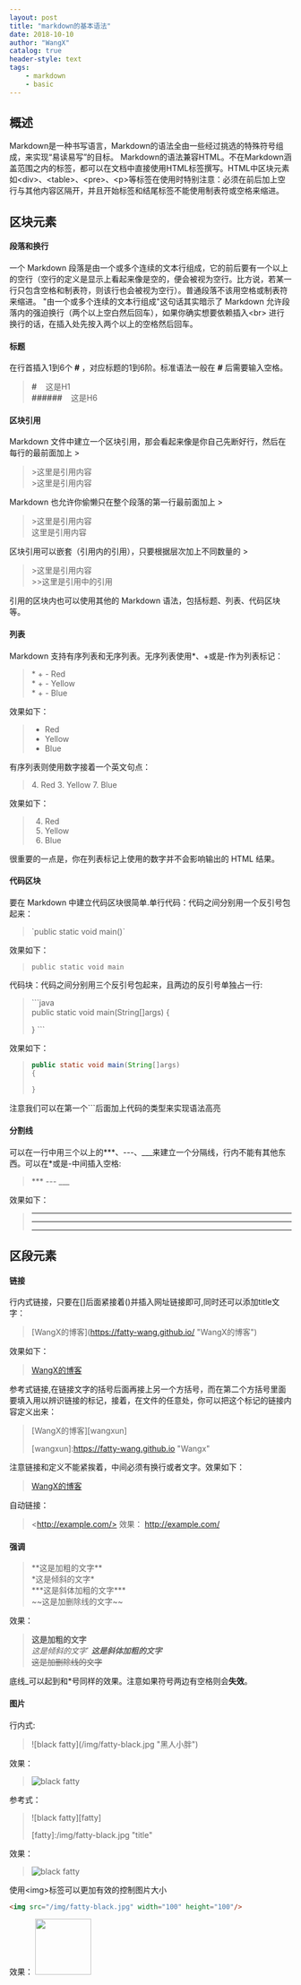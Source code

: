 ```yaml
---
layout: post
title: "markdown的基本语法"
date: 2018-10-10 
author: "WangX"
catalog: true
header-style: text
tags:
    - markdown
    - basic
---
```


## 概述

Markdown是一种书写语言，Markdown的语法全由一些经过挑选的特殊符号组成，来实现“易读易写”的目标。
Markdown的语法兼容HTML。不在Markdown涵盖范围之内的标签，都可以在文档中直接使用HTML标签撰写。HTML中区块元素如\<div>、\<table>、\<pre>、\<p>等标签在使用时特别注意：必须在前后加上空行与其他内容区隔开，并且开始标签和结尾标签不能使用制表符或空格来缩进。

## 区块元素

#### 段落和换行

一个 Markdown 段落是由一个或多个连续的文本行组成，它的前后要有一个以上的空行（空行的定义是显示上看起来像是空的，便会被视为空行。比方说，若某一行只包含空格和制表符，则该行也会被视为空行）。普通段落不该用空格或制表符来缩进。
"由一个或多个连续的文本行组成"这句话其实暗示了 Markdown 允许段落内的强迫换行（两个以上空白然后回车），如果你确实想要依赖插入\<br> 进行换行的话，在插入处先按入两个以上的空格然后回车。

#### 标题

在行首插入1到6个 **#** ，对应标题的1到6阶。标准语法一般在 **#** 后需要输入空格。

>**#** &nbsp;&nbsp;&nbsp;这是H1   
>**######** &nbsp;&nbsp;&nbsp;这是H6

#### 区块引用

Markdown 文件中建立一个区块引用，那会看起来像是你自己先断好行，然后在每行的最前面加上 > 
>\>这里是引用内容     
>\>这里是引用内容

Markdown 也允许你偷懒只在整个段落的第一行最前面加上 > 
>\>这里是引用内容    
这里是引用内容

区块引用可以嵌套（引用内的引用），只要根据层次加上不同数量的 > 
>\>这里是引用内容   
\>>这里是引用中的引用

引用的区块内也可以使用其他的 Markdown 语法，包括标题、列表、代码区块等。

#### 列表

Markdown 支持有序列表和无序列表。无序列表使用*、+或是-作为列表标记：
>\* \+ \- Red    
\*  \+ \- Yellow    
\* \+ \- Blue

效果如下：
>* Red
>* Yellow
>* Blue

有序列表则使用数字接着一个英文句点：
>4\. Red
>3\. Yellow
>7\. Blue

效果如下：
>4. Red
>3. Yellow
>7. Blue

很重要的一点是，你在列表标记上使用的数字并不会影响输出的 HTML 结果。

#### 代码区块

要在 Markdown 中建立代码区块很简单.单行代码：代码之间分别用一个反引号包起来：

>\`public static void main()`

效果如下：
>`public static void main`

代码块：代码之间分别用三个反引号包起来，且两边的反引号单独占一行:
>\```java       
>public static void main(String[]args)
>{
>   
>}
>\```

效果如下：
>```java     
>public static void main(String[]args)
>{
>   
>}
>```

注意我们可以在第一个\```后面加上代码的类型来实现语法高亮

#### 分割线

可以在一行中用三个以上的***、---、___来建立一个分隔线，行内不能有其他东西。可以在*或是-中间插入空格:
>\***
>\---
>\___

效果如下：
>***
>---
>___

## 区段元素

#### 链接

行内式链接，只要在[]后面紧接着()并插入网址链接即可,同时还可以添加title文字：
>\[WangX的博客](https://fatty-wang.github.io/ "WangX的博客")

效果如下：
>[WangX的博客](https://fatty-wang.github.io/ "WangX的博客")

参考式链接,在链接文字的括号后面再接上另一个方括号，而在第二个方括号里面要填入用以辨识链接的标记，接着，在文件的任意处，你可以把这个标记的链接内容定义出来：

>\[WangX的博客]\[wangxun]
>
>\[wangxun]:https://fatty-wang.github.io "Wangx"

注意链接和定义不能紧挨着，中间必须有换行或者文字。效果如下：
>[WangX的博客][wangxun]

[wangxun]:https://fatty-wang.github.io "WangX"
自动链接：
>\<http://example.com/>
效果：
><http://example.com/>

#### 强调

>\*\*这是加粗的文字**  
>\*这是倾斜的文字*  
>\*\*\*这是斜体加粗的文字***   
>\~\~这是加删除线的文字~~

效果：
>**这是加粗的文字**    
*这是倾斜的文字*`
***这是斜体加粗的文字***    
~~这是加删除线的文字~~   

底线_可以起到和*号同样的效果。注意如果符号两边有空格则会**失效**。

#### 图片

行内式:

>\![black fatty]\(/img/fatty-black.jpg "黑人小胖")

效果：
>![black fatty](/img/fatty-black.jpg "黑人小胖")

参考式：
>\![black fatty]\[fatty]
>
>\[fatty]:/img/fatty-black.jpg "title"

效果：
>![black fatty][fatty]
>
>[fatty]:/img/fatty-black.jpg "title"

使用\<img>标签可以更加有效的控制图片大小
```html
<img src="/img/fatty-black.jpg" width="100" height="100"/>
```
效果：
<img src="/img/fatty-black.jpg" width="100" height="100"/>



